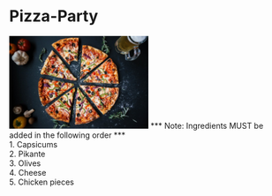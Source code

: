 # Pizza-Party
<img src="https://github.com/peenalGupta/Pizza-Party/blob/main/Images/Pizza.jpg" width=50% height=50%>
*** Note: Ingredients MUST be added in the following order *** <br />
1. Capsicums <br />
2. Pikante <br />
3. Olives <br />
4. Cheese <br />
5. Chicken pieces <br />

